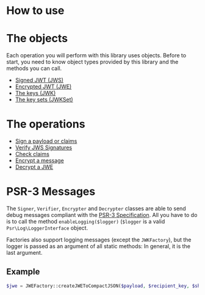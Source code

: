 How to use
==========

# The objects

Each operation you will perform with this library uses objects.
Before to start, you need to know object types provided by this library and the methods you can call.

* [Signed JWT (JWS)](object/jws.md)
* [Encrypted JWT (JWE)](object/jwe.md)
* [The keys (JWK)](object/jwk.md)
* [The key sets (JWKSet)](object/jwkset.md)

# The operations

* [Sign a payload or claims](operation/Sign.md)
* [Verify JWS Signatures](operation/Verify.md)
* [Check claims](operation/Check.md)
* [Encrypt a message](operation/Encrypt.md)
* [Decrypt a JWE](operation/Decrypt.md)

# PSR-3 Messages

The `Signer`, `Verifier`, `Encrypter` and `Decrypter` classes are able to send debug messages compliant with the [PSR-3 Specification](http://www.php-fig.org/psr/psr-3/).
All you have to do is to call the method `enableLogging($logger)` (`$logger` is a valid `Psr\Log\LoggerInterface` object.

Factories also support logging messages (except the `JWKFactory`), but the logger is passed as an argument of all static methods:
In general, it is the last argument.

Example
-------

```php
$jwe = JWEFactory::createJWEToCompactJSON($payload, $recipient_key, $shared_protected_headers, $logger);
```

